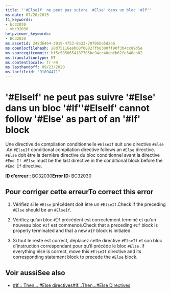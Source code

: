 ```yaml
---
title: "'#ElseIf' ne peut pas suivre '#Else' dans un bloc '#If'"
ms.date: 07/20/2015
f1_keywords:
- bc32030
- vbc32030
helpviewer_keywords:
- BC32030
ms.assetid: 248d6464-3019-4753-8a33-7070bbe5d2a6
ms.openlocfilehash: 28d75116eab68f08827fb8300ff90f3b4cc89d5e
ms.sourcegitcommit: bf5c5850654187705bc94cc40ebfb62fe346ab02
ms.translationtype: MT
ms.contentlocale: fr-FR
ms.lasthandoff: 09/23/2020
ms.locfileid: "91094471"
---
```

# <a name="elseif-cannot-follow-else-as-part-of-an-if-block"></a><span data-ttu-id="b6ce9-102">'#ElseIf' ne peut pas suivre '#Else' dans un bloc '#If'</span><span class="sxs-lookup"><span data-stu-id="b6ce9-102">'#ElseIf' cannot follow '#Else' as part of an '#If' block</span></span>

<span data-ttu-id="b6ce9-103">Une directive de compilation conditionnelle `#ElseIf` suit une directive `#Else` .</span><span class="sxs-lookup"><span data-stu-id="b6ce9-103">An `#ElseIf` conditional compilation directive follows an `#Else` directive.</span></span> <span data-ttu-id="b6ce9-104">`#Else` doit être la dernière directive du bloc conditionnel avant la directive `#End If` .</span><span class="sxs-lookup"><span data-stu-id="b6ce9-104">`#Else` must be the last directive in the conditional block before the `#End If` directive.</span></span>  
  
 <span data-ttu-id="b6ce9-105">**ID d’erreur :** BC32030</span><span class="sxs-lookup"><span data-stu-id="b6ce9-105">**Error ID:** BC32030</span></span>  
  
## <a name="to-correct-this-error"></a><span data-ttu-id="b6ce9-106">Pour corriger cette erreur</span><span class="sxs-lookup"><span data-stu-id="b6ce9-106">To correct this error</span></span>  
  
1. <span data-ttu-id="b6ce9-107">Vérifiez si le `#Else` précédent doit être un `#ElseIf`.</span><span class="sxs-lookup"><span data-stu-id="b6ce9-107">Check if the preceding `#Else` should be an `#ElseIf`.</span></span>  
  
2. <span data-ttu-id="b6ce9-108">Vérifiez qu’un bloc `#If` précédent est correctement terminé et qu’un nouveau bloc `#If` est commencé.</span><span class="sxs-lookup"><span data-stu-id="b6ce9-108">Check that a preceding `#If` block is properly terminated and that a new `#If` block is initiated.</span></span>  
  
3. <span data-ttu-id="b6ce9-109">Si tout le reste est correct, déplacez cette directive `#ElseIf` et son bloc d’instruction correspondant pour qu’il précède le bloc `#Else` .</span><span class="sxs-lookup"><span data-stu-id="b6ce9-109">If everything else is correct, move this `#ElseIf` directive and its corresponding statement block to precede the `#Else` block.</span></span>  
  
## <a name="see-also"></a><span data-ttu-id="b6ce9-110">Voir aussi</span><span class="sxs-lookup"><span data-stu-id="b6ce9-110">See also</span></span>

- [<span data-ttu-id="b6ce9-111">#If... Then... #Else directives</span><span class="sxs-lookup"><span data-stu-id="b6ce9-111">#If...Then...#Else Directives</span></span>](../language-reference/directives/if-then-else-directives.md)
